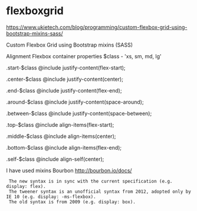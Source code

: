 # flexboxgrid

https://www.ukietech.com/blog/programming/custom-flexbox-grid-using-bootstrap-mixins-sass/

Custom Flexbox Grid using Bootstrap mixins (SASS)

Alignment
Flexbox container properties
$class - 'xs, sm, md, lg'

.start-$class
@include justify-content(flex-start);

.center-$class
@include justify-content(center);

.end-$class
@include justify-content(flex-end);

.around-$class
@include justify-content(space-around);

.between-$class
@include justify-content(space-between);

.top-$class
@include align-items(flex-start);

.middle-$class
@include align-items(center);

.bottom-$class
@include align-items(flex-end);

.self-$class
@include align-self(center);


 I have used mixins Bourbon http://bourbon.io/docs/

     The new syntax is in sync with the current specification (e.g. display: flex).
     The tweener syntax is an unofficial syntax from 2012, adopted only by IE 10 (e.g. display: -ms-flexbox).
     The old syntax is from 2009 (e.g. display: box).

